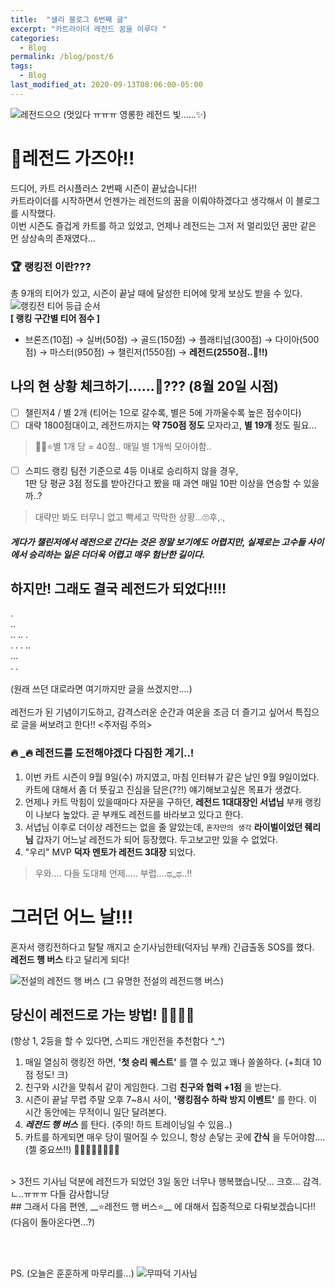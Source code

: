 ```yaml
---
title:  "샐리 블로그 6번째 글"
excerpt: "카트라이더 레전드 꿈을 이루다 " 
categories:
  - Blog
permalink: /blog/post/6
tags:
  - Blog
last_modified_at: 2020-09-13T08:06:00-05:00
---
```

![레전드으으](../../assets/image/kart_200908_rank_7.jpg) (멋있다 ㅠㅠㅠ 영롱한 레전드 빛......✨)

# 💎레전드 가즈아!!
드디어, 카트 러시플러스 2번째 시즌이 끝났습니다!! <br>
카트라이더를 시작하면서 언젠가는 레전드의 꿈을 이뤄야하겠다고 생각해서 이 블로그를 시작했다. <br>
이번 시즌도 즐겁게 카트를 하고 있었고, 언제나 레전드는 그저 저 멀리있던 꿈만 같은 먼 상상속의 존재였다... 

### 🏆 랭킹전 이란???
총 9개의 티어가 있고, 시즌이 끝날 때에 달성한 티어에 맞게 보상도 받을 수 있다.
![랭킹전 티어 등급 순서](../../assets/image/unnamed.png) <br>
__[ 랭킹 구간별 티어 점수 ]__ <br>
- 브론즈(10점) → 실버(50점) → 골드(150점) → 플래티넘(300점) → 다이아(500점) → 마스터(950점) → 챌린저(1550점) → __레전드(2550점..🙊!!)__

## 나의 현 상황 체크하기......🐌??? (8월 20일 시점) <br>
- [ ] 챌린저4 / 별 2개 (티어는 1으로 갈수록, 별은 5에 가까울수록 높은 점수이다) 
- [ ] 대략 1800점대이고, 레전드까지는 __약 750점 정도__ 모자라고, __별 19개__ 정도 필요... 
> 👨‍🌾⭐별 1개 당 = 40점.. 매일 별 1개씩 모아야함.. <br>
- [ ] 스피드 랭킹 팀전 기준으로 4등 이내로 승리하지 않을 경우, <br> 1판 당 평균 3점 정도를 받아간다고 봤을 때 과연 매일 10판 이상을 연승할 수 있을까..? 
> 대략만 봐도 터무니 없고 빡세고 막막한 상황...🙄후,.,<br>


#### ___게다가 챌린저에서 레전으로 간다는 것은 정말 보기에도 어렵지만, 실제로는 고수들 사이에서 승리하는 일은 더더욱 어렵고 매우 험난한 길이다.___ <br>


## 하지만! 그래도 결국 레전드가 되었다!!!!


.<br>
..<br>
.. .. .<br>
. . .        ..<br>
...<br>
. . <br>
 <br>
(원래 쓰던 대로라면 여기까지만 글을 쓰겠지만....) <br><br>
레전드가 된 기념이기도하고, 감격스러운 순간과 여운을 조금 더 즐기고 싶어서 특집으로 글을 써보려고 한다!! <주저림 주의>


###  🔥 _🔥 레전드를 도전해야겠다 다짐한 계기..! 
1. 이번 카트 시즌이 9월 9일(수) 까지였고, 마침 인터뷰가 같은 날인 9월 9일이었다. 카트에 대해서 좀 더 뜻깊고 진심을 담은(??!) 얘기해보고싶은 목표가 생겼다. 
2. 언제나 카트 막힘이 있을때마다 자문을 구하던, __레전드 1대대장인 서녑님__ 부캐 랭킹이 나보다 높았다. 곧 부캐도 레전드를 바라보고 있다고 한다. 
3. 서녑님 이후로 더이상 레전드는 없을 줄 알았는데, `혼자만의 생각` __라이벌이었던 줴리님__ 갑자기 어느날 레전드가 되어 등장했다. 두고보고만 있을 수 없었다. 
4. "우리" MVP __덕자 멘토가 레전드 3대장__ 되었다. 
> 우와.... 다들 도대체 언제..... 부럽....ಥ_ಥ..!! <br>

# 그러던 어느 날!!! 
혼자서 랭킹전하다고 탈탈 깨지고 순기사님한테(덕자님 부캐) 긴급출동 SOS를 했다.<br> __레전드 행 버스__ 타고 달리게 되다! 

![전설의 레전드 행 버스 ](../../assets/image/kart_200908_rank_0.png) (그 유명한 전설의 레전드행 버스)

## 당신이 레전드로 가는 방법! 🚌🏃‍♂️💨 
(항상 1, 2등을 할 수 있다면, 스피드 개인전을 추천함다 ^_^)

1. 매일 열심히 랭킹전 하면, __'첫 승리 퀘스트'__ 를 깰 수 있고 꽤나 쏠쏠하다. (+최대 10점 정도! 크)
2. 친구와 시간을 맞춰서 같이 게임한다. 그럼 __친구와 협력 +1점__ 을 받는다. 
3. 시즌이 끝날 무렵 주말 오후 7~8시 사이, __'랭킹점수 하락 방지 이벤트'__ 를 한다. 이 시간 동안에는 무적이니 일단 달려본다.
4. ___**레전드 행 버스**___ 를 탄다. (주의! 하드 트레이닝일 수 있음..)
5. 카트를 하게되면 매우 당이 떨어질 수 있으니, 항상 손닿는 곳에 __간식__ 을 두어야함....(젤 중요쓰!!) 🍕🍔🍖🍩🍗🍫🍡🍺


<br>
> 3전드 기사님 덕분에 레전드가 되었던 3일 동안 너무나 행복했습니닷... 크흐... 감격.ㄴ..ㅠㅠㅠ 다들 감사합니당

<br>
## 그래서 다음 편엔, 
__⭐️레전드 행 버스⭐️__ 에 대해서 집중적으로 다뤄보겠습니다!! (다음이 돌아온다면...?)

<br><br>

PS. (오늘은 훈훈하게 마무리를...)
![무따덕 기사님](../../assets/image/KakaoTalk_20200913_203034005.jpg)